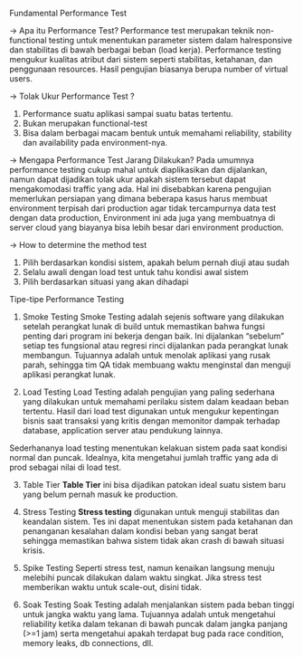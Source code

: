 Fundamental Performance Test

-> Apa itu Performance Test?
Performance test merupakan teknik non-functional testing untuk menentukan parameter sistem dalam halresponsive dan stabilitas di bawah berbagai beban (load kerja). Performance testing mengukur kualitas atribut dari sistem seperti stabilitas, ketahanan, dan penggunaan resources. Hasil pengujian biasanya berupa number of virtual users.

-> Tolak Ukur Performance Test ?

1. Performance suatu aplikasi sampai suatu batas tertentu.
2. Bukan merupakan functional-test
3. Bisa dalam berbagai macam bentuk untuk memahami reliability, stability dan availability pada environment-nya.

-> Mengapa Performance Test Jarang Dilakukan?
Pada umumnya performance testing cukup mahal untuk diaplikasikan dan dijalankan, namun dapat dijadikan tolak ukur apakah sistem tersebut dapat mengakomodasi traffic yang ada. Hal ini disebabkan karena pengujian memerlukan persiapan yang dimana beberapa kasus harus membuat environment terpisah dari production agar tidak tercampurnya data test dengan data production, Environment ini ada juga yang membuatnya di server cloud yang biayanya bisa lebih besar dari environment production.

-> How to determine the method test

1. Pilih berdasarkan kondisi sistem, apakah belum pernah diuji atau sudah
2. Selalu awali dengan load test untuk tahu kondisi awal sistem
3. Pilih berdasarkan situasi yang akan dihadapi

Tipe-tipe Performance Testing

1.  Smoke Testing
    Smoke Testing adalah sejenis software yang dilakukan setelah perangkat lunak di build untuk memastikan bahwa fungsi penting dari program ini bekerja dengan baik. Ini dijalankan “sebelum” setiap tes fungsional atau regresi rinci dijalankan pada perangkat lunak membangun. Tujuannya adalah untuk menolak aplikasi yang rusak parah, sehingga tim QA tidak membuang waktu menginstal dan menguji aplikasi perangkat lunak.

2.  Load Testing
    Load Testing adalah pengujian yang paling sederhana yang dilakukan untuk memahami perilaku sistem dalam keadaan beban tertentu. Hasil dari load test digunakan untuk mengukur kepentingan bisnis saat transaksi yang kritis dengan memonitor dampak terhadap database, application server atau pendukung lainnya.

Sederhananya load testing menentukan kelakuan sistem pada saat kondisi normal dan puncak. Idealnya, kita mengetahui jumlah traffic yang ada di prod sebagai nilai di load test.

3.  Table Tier
    **Table Tier** ini bisa dijadikan patokan ideal suatu sistem baru yang belum pernah masuk ke production.

4.  Stress Testing
    **Stress testing** digunakan untuk menguji stabilitas dan keandalan sistem. Tes ini dapat menentukan sistem pada ketahanan dan penanganan kesalahan dalam kondisi beban yang sangat berat sehingga memastikan bahwa sistem tidak akan crash di bawah situasi krisis.

5.  Spike Testing
    Seperti stress test, namun kenaikan langsung menuju melebihi puncak dilakukan dalam waktu singkat. Jika stress test memberikan waktu untuk scale-out, disini tidak.

6.  Soak Testing
    Soak Testing adalah menjalankan sistem pada beban tinggi untuk jangka waktu yang lama. Tujuannya adalah untuk mengetahui reliability ketika dalam tekanan di bawah puncak dalam jangka panjang (>=1 jam) serta mengetahui apakah terdapat bug pada race condition, memory leaks, db connections, dll.
